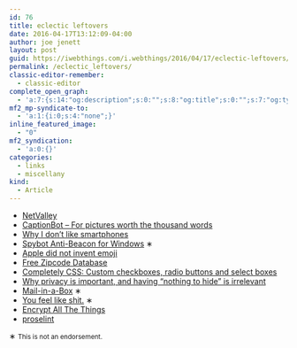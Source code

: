 ```yaml
---
id: 76
title: eclectic leftovers
date: 2016-04-17T13:12:09-04:00
author: joe jenett
layout: post
guid: https://iwebthings.com/i.webthings/2016/04/17/eclectic-leftovers/
permalink: /eclectic_leftovers/
classic-editor-remember:
  - classic-editor
complete_open_graph:
  - 'a:7:{s:14:"og:description";s:0:"";s:8:"og:title";s:0:"";s:7:"og:type";s:0:"";s:12:"twitter:card";s:7:"summary";s:15:"twitter:creator";s:0:"";s:19:"twitter:description";s:0:"";s:8:"og:image";s:0:"";}'
mf2_mp-syndicate-to:
  - 'a:1:{i:0;s:4:"none";}'
inline_featured_image:
  - "0"
mf2_syndication:
  - 'a:0:{}'
categories:
  - links
  - miscellany
kind:
  - Article
---
```

  * [NetValley](http://netvalley.com/ "NetValley")
  * [CaptionBot &#8211; For pictures worth the thousand words](https://www.captionbot.ai/ "CaptionBot - For pictures worth the thousand words")
  * [Why I don&#8217;t like smartphones](https://www.devever.net/~hl/smartphones "Why I don't like smartphones")
  * [Spybot Anti-Beacon for Windows](https://www.safer-networking.org/spybot-anti-beacon/ "Spybot Anti-Beacon for Windows") ∗
  * [Apple did not invent emoji](https://eev.ee/blog/2016/04/12/apple-did-not-invent-emoji/ "Apple did not invent emoji")
  * [Free Zipcode Database](http://federalgovernmentzipcodes.us/ "Free Zipcode Database")
  * [Completely CSS: Custom checkboxes, radio buttons and select boxes](http://kyusuf.com/post/completely-css-custom-checkbox-radio-buttons-and-select-boxes "Completely CSS: Custom checkboxes, radio buttons and select boxes")
  * [Why privacy is important, and having “nothing to hide” is irrelevant](https://robindoherty.com/2016/01/06/nothing-to-hide.html "Why privacy is important, and having “nothing to hide” is irrelevant")
  * [Mail-in-a-Box](https://mailinabox.email/ "Mail-in-a-Box") ∗
  * [You feel like shit.](http://philome.la/jace_harr/you-feel-like-shit-an-interactive-self-care-guide/play "You feel like shit.") ∗
  * [Encrypt All The Things](https://encryptallthethings.net/ "Encrypt All The Things")
  * [proselint](http://proselint.com/ "proselint")

∗ <small>This is not an endorsement.</small>
